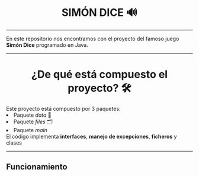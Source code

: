 <h1 align = "center"> <b> SIMÓN DICE 🔊</b></h1>
<hr>
En este repositorio nos encontramos con el proyecto del famoso juego <b>Simón Dice</b> programado en Java.
<hr>
<h1 align = "center"> ¿De qué está compuesto el proyecto? 🛠️</h1>
Este proyecto está compuesto por 3 paquetes: 
<li> Paquete <i>data</i> 📃</li>
<li> Paquete <i>files</i> 🗂️</li>
<li> Paquete <i>main</i> </li>
El código implementa <b>interfaces</b>, <b>manejo de excepciones</b>, <b>ficheros</b> y clases
<hr>
<h2>Funcionamiento</h2>
<image src = ""C:\Users\elena\OneDrive\Imágenes\Capturas de pantalla\Captura de pantalla 2024-03-15 160708.png" >


